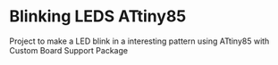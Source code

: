 # Blinking LEDS ATtiny85
Project to make a LED blink in a interesting pattern using ATtiny85 with Custom Board Support Package
